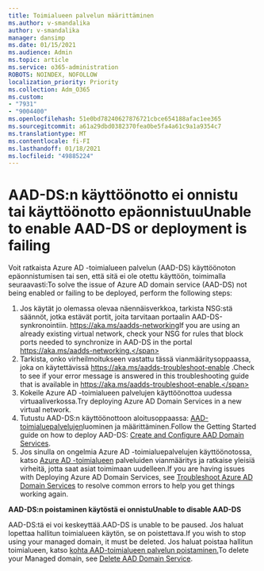 ```yaml
---
title: Toimialueen palvelun määrittäminen
ms.author: v-smandalika
author: v-smandalika
manager: dansimp
ms.date: 01/15/2021
ms.audience: Admin
ms.topic: article
ms.service: o365-administration
ROBOTS: NOINDEX, NOFOLLOW
localization_priority: Priority
ms.collection: Adm_O365
ms.custom:
- "7931"
- "9004400"
ms.openlocfilehash: 51e0bd78240627876721cbce654188afac1ee365
ms.sourcegitcommit: a61a29dbd0382370fea0be5fa4a61c9a1a9354c7
ms.translationtype: MT
ms.contentlocale: fi-FI
ms.lasthandoff: 01/18/2021
ms.locfileid: "49885224"
---
```

# <a name="unable-to-enable-aad-ds-or-deployment-is-failing"></a><span data-ttu-id="d07d1-102">AAD-DS:n käyttöönotto ei onnistu tai käyttöönotto epäonnistuu</span><span class="sxs-lookup"><span data-stu-id="d07d1-102">Unable to enable AAD-DS or deployment is failing</span></span>

<span data-ttu-id="d07d1-103">Voit ratkaista Azure AD -toimialueen palvelun (AAD-DS) käyttöönoton epäonnistumisen tai sen, että sitä ei ole otettu käyttöön, toimimalla seuraavasti:</span><span class="sxs-lookup"><span data-stu-id="d07d1-103">To solve the issue of Azure AD domain service (AAD-DS) not being enabled or failing to be deployed, perform the following steps:</span></span>

1. <span data-ttu-id="d07d1-104">Jos käytät jo olemassa olevaa näennäisverkkoa, tarkista NSG:stä säännöt, jotka estävät portit, joita tarvitaan portaalin AAD-DS-synkronointiin. https://aka.ms/aadds-networking</span><span class="sxs-lookup"><span data-stu-id="d07d1-104">If you are using an already existing virtual network, check your NSG for rules that block ports needed to synchronize in AAD-DS in the portal https://aka.ms/aadds-networking.</span></span>
2. <span data-ttu-id="d07d1-105">Tarkista, onko virheilmoitukseen vastattu tässä vianmääritysoppaassa, joka on käytettävissä  https://aka.ms/aadds-troubleshoot-enable .</span><span class="sxs-lookup"><span data-stu-id="d07d1-105">Check to see if your error message is answered in this troubleshooting guide that is available in  https://aka.ms/aadds-troubleshoot-enable.</span></span>
3. <span data-ttu-id="d07d1-106">Kokeile Azure AD -toimialueen palvelujen käyttöönottoa uudessa virtuaaliverkossa.</span><span class="sxs-lookup"><span data-stu-id="d07d1-106">Try deploying Azure AD Domain Services in a new virtual network.</span></span>
4. <span data-ttu-id="d07d1-107">Tutustu AAD-DS:n käyttöönottoon aloitusoppaassa: [AAD-toimialuepalvelujen](https://docs.microsoft.com/azure/active-directory-domain-services/tutorial-create-instance)luominen ja määrittäminen.</span><span class="sxs-lookup"><span data-stu-id="d07d1-107">Follow the Getting Started guide on how to deploy AAD-DS: [Create and Configure AAD Domain Services](https://docs.microsoft.com/azure/active-directory-domain-services/tutorial-create-instance).</span></span>
5. <span data-ttu-id="d07d1-108">Jos sinulla on ongelmia Azure AD -toimialuepalvelujen käyttöönotossa, katso [Azure AD -toimialueen](https://docs.microsoft.com/azure/active-directory-domain-services/troubleshoot) palveluiden vianmääritys ja ratkaise yleisiä virheitä, jotta saat asiat toimimaan uudelleen.</span><span class="sxs-lookup"><span data-stu-id="d07d1-108">If you are having issues with Deploying Azure AD Domain Services, see [Troubleshoot Azure AD Domain Services](https://docs.microsoft.com/azure/active-directory-domain-services/troubleshoot) to resolve common errors to help you get things working again.</span></span> 

<span data-ttu-id="d07d1-109">**AAD-DS:n poistaminen käytöstä ei onnistu**</span><span class="sxs-lookup"><span data-stu-id="d07d1-109">**Unable to disable AAD-DS**</span></span>

<span data-ttu-id="d07d1-110">AAD-DS:tä ei voi keskeyttää.</span><span class="sxs-lookup"><span data-stu-id="d07d1-110">AAD-DS is unable to be paused.</span></span> <span data-ttu-id="d07d1-111">Jos haluat lopettaa hallitun toimialueen käytön, se on poistettava.</span><span class="sxs-lookup"><span data-stu-id="d07d1-111">If you wish to stop using your managed domain, it must be deleted.</span></span>
<span data-ttu-id="d07d1-112">Jos haluat poistaa hallitun toimialueen, katso [kohta AAD-toimialueen palvelun poistaminen.](https://docs.microsoft.com/azure/active-directory-domain-services/delete-aadds)</span><span class="sxs-lookup"><span data-stu-id="d07d1-112">To delete your Managed domain, see [Delete AAD Domain Service](https://docs.microsoft.com/azure/active-directory-domain-services/delete-aadds).</span></span>



